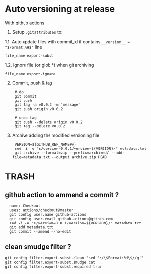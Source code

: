 # Auto versioning at release

With github actions

1. Setup `.gitattributes` to:

1.1. Auto update files with commit_id if contains `__version__ = "$Format:%H$"` line

    file_name export-subst

  1.2. Ignore file (or glob *) when git archiving

    file_name export-ignore

2. Commit, push & tag

        # do
        git commit
        git push
        git tag -a v0.0.2 -m 'message'
        git push origin v0.0.2
    
        # undo tag
        git push --delete origin v0.0.2
        git tag --delete v0.0.2

3. Archive adding the modified versioning file

        VERSION=${GITHUB_REF_NAME#v}
        sed -i -e "s/version=0.0.1/version=${VERSION}/" metadata.txt
        git archive --format=zip --prefix=archived/ --add-file=metadata.txt --output archive.zip HEAD

# TRASH 
## github action to ammend a commit ?

    - name: Checkout
      uses: actions/checkout@master
      git config user.name github-actions
      git config user.email github-actions@github.com
      sed -i -e "s/version=0.0.1/version=${VERSION}/" metadata.txt
      git add metadata.txt
      git commit --amend --no-edit

## clean smudge filter ?

    git config filter.export-subst.clean "sed 's/\$Format:%d\$//g'"
    git config filter.export-subst.smudge cat
    git config filter.export-subst.required true
